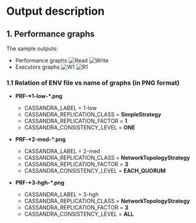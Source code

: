 # Output description
 

## 1. Performance graphs

The sample outputs:
   - Performance graphs
     ![Read](outputs/PRF-Cassandra-092409-R1-min-2024-09-04_07-36-33-bulk-1x10.png)
     ![Write](outputs/PRF-Cassandra-092409-W1-min-2024-09-04_07-24-28-bulk-200x10.png)
  - Executors graphs
    ![W1](outputs/EXE-Cassandra-154324-W1-low-2024-09-16_13-43-41-bulk-200x10-plan-32x3.png)
    ![R1](outputs/EXE-Cassandra-154324-R1-low-2024-09-16_13-54-33-bulk-1x10-plan-8x3.png)

### 1.1 Relation of ENV file vs name of graphs (in PNG format)

 - **PRF-\*1-low-\*.png**
   - CASSANDRA_LABEL = 1-low
   - CASSANDRA_REPLICATION_CLASS = **SimpleStrategy** 
   - CASSANDRA_REPLICATION_FACTOR = **1** 
   - CASSANDRA_CONSISTENCY_LEVEL = **ONE**

 - **PRF-\*2-med-\*.png**
   - CASSANDRA_LABEL = 2-med
   - CASSANDRA_REPLICATION_CLASS = **NetworkTopologyStrategy** 
   - CASSANDRA_REPLICATION_FACTOR = **3** 
   - CASSANDRA_CONSISTENCY_LEVEL = **EACH_QUORUM**

 - **PRF-\*3-hgh-\*.png**
   - CASSANDRA_LABEL = 3-hgh
   - CASSANDRA_REPLICATION_CLASS = **NetworkTopologyStrategy** 
   - CASSANDRA_REPLICATION_FACTOR = **3** 
   - CASSANDRA_CONSISTENCY_LEVEL = **ALL**